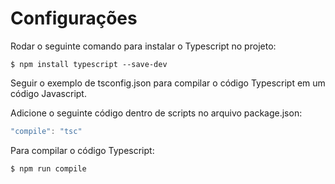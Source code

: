# Configurações #

Rodar o seguinte comando para instalar o Typescript no projeto:

```node
$ npm install typescript --save-dev
```

Seguir o exemplo de tsconfig.json para compilar o código Typescript em um código Javascript.

Adicione o seguinte código dentro de scripts no arquivo package.json:

```js
"compile": "tsc"
```

Para compilar o código Typescript:

```node
$ npm run compile
```